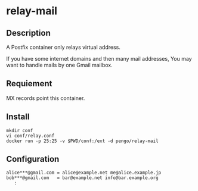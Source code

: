 # relay-mail

## Description

A Postfix container only relays virtual address.

If you have some internet domains and then many mail addresses,
You may want to handle mails by one Gmail mailbox.

## Requiement

MX records point this container.

## Install

```shell
mkdir conf
vi conf/relay.conf
docker run -p 25:25 -v $PWD/conf:/ext -d pengo/relay-mail
```

## Configuration

```
alice***@gmail.com = alice@example.net me@alice.example.jp
bob***@gmail.com   = bar@example.net info@bar.example.org
   :
```
